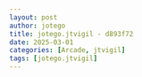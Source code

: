 ```yaml
---
layout: post
author: jotego
title: jotego.jtvigil - d893f72
date: 2025-03-01
categories: [Arcade, jtvigil]
tags: [jotego.jtvigil]
---
```


